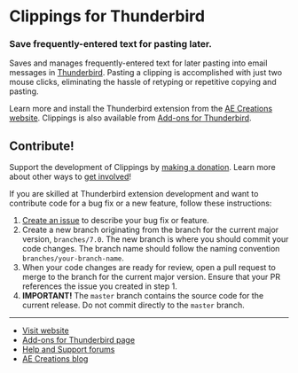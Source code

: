 # Clippings for Thunderbird
### Save frequently-entered text for pasting later.

Saves and manages frequently-entered text for later pasting into email messages in [Thunderbird](https://www.thunderbird.net/). Pasting a clipping is accomplished with just two mouse clicks, eliminating the hassle of retyping or repetitive copying and pasting.

Learn more and install the Thunderbird extension from the [AE Creations website](https://aecreations.io/clippings/install.php). Clippings is also available from [Add-ons for Thunderbird](https://addons.thunderbird.net/thunderbird/addon/clippings-tb/).

## Contribute!

Support the development of Clippings by [making a donation](https://aecreations.io/clippings/donate.php).  Learn more about other ways to [get involved](https://aecreations.io/clippings/contribute.php)!

If you are skilled at Thunderbird extension development and want to contribute code for a bug fix or a new feature, follow these instructions:

1. [Create an issue](https://github.com/aecreations/clippings-tb/issues/new) to describe your bug fix or feature.
2. Create a new branch originating from the branch for the current major version, `branches/7.0`.  The new branch is where you should commit your code changes.  The branch name should follow the naming convention `branches/your-branch-name`.
3. When your code changes are ready for review, open a pull request to merge to the branch for the current major version.  Ensure that your PR references the issue you created in step 1.
4. **IMPORTANT!**  The `master` branch contains the source code for the current release.  Do not commit directly to the `master` branch.

---

* [Visit website](https://aecreations.io/clippings/index.php)
* [Add-ons for Thunderbird page](https://addons.thunderbird.net/thunderbird/addon/clippings-tb/)
* [Help and Support forums](https://groups.io/g/aecreations-help)
* [AE Creations blog](https://aecreations.blogspot.com/)
